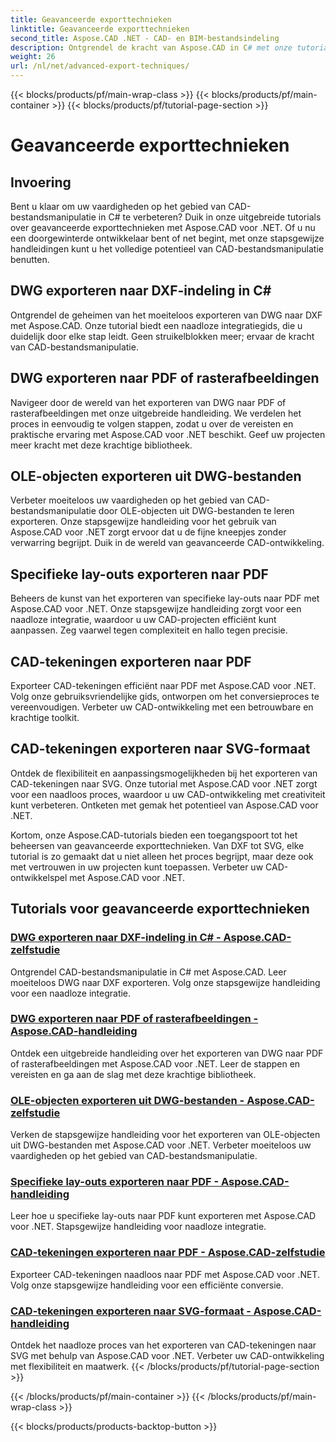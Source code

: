 ```yaml
---
title: Geavanceerde exporttechnieken
linktitle: Geavanceerde exporttechnieken
second_title: Aspose.CAD .NET - CAD- en BIM-bestandsindeling
description: Ontgrendel de kracht van Aspose.CAD in C# met onze tutorials over geavanceerde exporttechnieken. Exporteer DWG moeiteloos naar DXF, PDF, rasterafbeeldingen, OLE-objecten en meer.
weight: 26
url: /nl/net/advanced-export-techniques/
---
```


{{< blocks/products/pf/main-wrap-class >}}
{{< blocks/products/pf/main-container >}}
{{< blocks/products/pf/tutorial-page-section >}}

# Geavanceerde exporttechnieken


## Invoering

Bent u klaar om uw vaardigheden op het gebied van CAD-bestandsmanipulatie in C# te verbeteren? Duik in onze uitgebreide tutorials over geavanceerde exporttechnieken met Aspose.CAD voor .NET. Of u nu een doorgewinterde ontwikkelaar bent of net begint, met onze stapsgewijze handleidingen kunt u het volledige potentieel van CAD-bestandsmanipulatie benutten.

## DWG exporteren naar DXF-indeling in C#

Ontgrendel de geheimen van het moeiteloos exporteren van DWG naar DXF met Aspose.CAD. Onze tutorial biedt een naadloze integratiegids, die u duidelijk door elke stap leidt. Geen struikelblokken meer; ervaar de kracht van CAD-bestandsmanipulatie.

## DWG exporteren naar PDF of rasterafbeeldingen

Navigeer door de wereld van het exporteren van DWG naar PDF of rasterafbeeldingen met onze uitgebreide handleiding. We verdelen het proces in eenvoudig te volgen stappen, zodat u over de vereisten en praktische ervaring met Aspose.CAD voor .NET beschikt. Geef uw projecten meer kracht met deze krachtige bibliotheek.

## OLE-objecten exporteren uit DWG-bestanden

Verbeter moeiteloos uw vaardigheden op het gebied van CAD-bestandsmanipulatie door OLE-objecten uit DWG-bestanden te leren exporteren. Onze stapsgewijze handleiding voor het gebruik van Aspose.CAD voor .NET zorgt ervoor dat u de fijne kneepjes zonder verwarring begrijpt. Duik in de wereld van geavanceerde CAD-ontwikkeling.

## Specifieke lay-outs exporteren naar PDF

Beheers de kunst van het exporteren van specifieke lay-outs naar PDF met Aspose.CAD voor .NET. Onze stapsgewijze handleiding zorgt voor een naadloze integratie, waardoor u uw CAD-projecten efficiënt kunt aanpassen. Zeg vaarwel tegen complexiteit en hallo tegen precisie.

## CAD-tekeningen exporteren naar PDF

Exporteer CAD-tekeningen efficiënt naar PDF met Aspose.CAD voor .NET. Volg onze gebruiksvriendelijke gids, ontworpen om het conversieproces te vereenvoudigen. Verbeter uw CAD-ontwikkeling met een betrouwbare en krachtige toolkit.

## CAD-tekeningen exporteren naar SVG-formaat

Ontdek de flexibiliteit en aanpassingsmogelijkheden bij het exporteren van CAD-tekeningen naar SVG. Onze tutorial met Aspose.CAD voor .NET zorgt voor een naadloos proces, waardoor u uw CAD-ontwikkeling met creativiteit kunt verbeteren. Ontketen met gemak het potentieel van Aspose.CAD voor .NET.

Kortom, onze Aspose.CAD-tutorials bieden een toegangspoort tot het beheersen van geavanceerde exporttechnieken. Van DXF tot SVG, elke tutorial is zo gemaakt dat u niet alleen het proces begrijpt, maar deze ook met vertrouwen in uw projecten kunt toepassen. Verbeter uw CAD-ontwikkelspel met Aspose.CAD voor .NET.
## Tutorials voor geavanceerde exporttechnieken
### [DWG exporteren naar DXF-indeling in C# - Aspose.CAD-zelfstudie](./exporting-dwg-to-dxf/)
Ontgrendel CAD-bestandsmanipulatie in C# met Aspose.CAD. Leer moeiteloos DWG naar DXF exporteren. Volg onze stapsgewijze handleiding voor een naadloze integratie.
### [DWG exporteren naar PDF of rasterafbeeldingen - Aspose.CAD-handleiding](./exporting-dwg-to-pdf-or-raster-images/)
Ontdek een uitgebreide handleiding over het exporteren van DWG naar PDF of rasterafbeeldingen met Aspose.CAD voor .NET. Leer de stappen en vereisten en ga aan de slag met deze krachtige bibliotheek.
### [OLE-objecten exporteren uit DWG-bestanden - Aspose.CAD-zelfstudie](./exporting-ole-objects-from-dwg/)
Verken de stapsgewijze handleiding voor het exporteren van OLE-objecten uit DWG-bestanden met Aspose.CAD voor .NET. Verbeter moeiteloos uw vaardigheden op het gebied van CAD-bestandsmanipulatie.
### [Specifieke lay-outs exporteren naar PDF - Aspose.CAD-handleiding](./exporting-specific-layouts-to-pdf/)
Leer hoe u specifieke lay-outs naar PDF kunt exporteren met Aspose.CAD voor .NET. Stapsgewijze handleiding voor naadloze integratie.
### [CAD-tekeningen exporteren naar PDF - Aspose.CAD-zelfstudie](./exporting-cad-drawings-to-pdf/)
Exporteer CAD-tekeningen naadloos naar PDF met Aspose.CAD voor .NET. Volg onze stapsgewijze handleiding voor een efficiënte conversie.
### [CAD-tekeningen exporteren naar SVG-formaat - Aspose.CAD-handleiding](./exporting-cad-drawings-to-svg/)
Ontdek het naadloze proces van het exporteren van CAD-tekeningen naar SVG met behulp van Aspose.CAD voor .NET. Verbeter uw CAD-ontwikkeling met flexibiliteit en maatwerk.
{{< /blocks/products/pf/tutorial-page-section >}}

{{< /blocks/products/pf/main-container >}}
{{< /blocks/products/pf/main-wrap-class >}}

{{< blocks/products/products-backtop-button >}}
